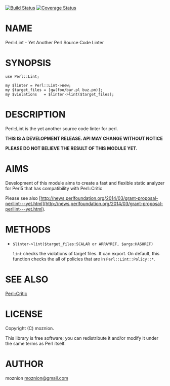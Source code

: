 [![Build Status](https://travis-ci.org/moznion/Perl-Lint.svg?branch=master)](https://travis-ci.org/moznion/Perl-Lint) [![Coverage Status](https://img.shields.io/coveralls/moznion/Perl-Lint/master.svg)](https://coveralls.io/r/moznion/Perl-Lint?branch=master)
# NAME

Perl::Lint - Yet Another Perl Source Code Linter

# SYNOPSIS

    use Perl::Lint;

    my $linter = Perl::Lint->new;
    my $target_files = [qw(foo/bar.pl buz.pm)];
    my $violations   = $linter->lint($target_files);

# DESCRIPTION

Perl::Lint is the yet another source code linter for perl.

__THIS IS A DEVELOPMENT RELEASE. API MAY CHANGE WITHOUT NOTICE__

__PLEASE DO NOT BELIEVE THE RESULT OF THIS MODULE YET.__

# AIMS

Development of this module aims to create a fast and flexible static analyzer for Perl5 that has compatibility with Perl::Critic

Please see also [http://news.perlfoundation.org/2014/03/grant-proposal-perllint---yet.html](http://news.perlfoundation.org/2014/03/grant-proposal-perllint---yet.html).

# METHODS

- `$linter->lint($target_files:SCALAR or ARRAYREF, $args:HASHREF)`

    `lint` checks the violations of target files. It can export.
    On default, this function checks the all of policies that are in `Perl::Lint::Policy::*`.

# SEE ALSO

[Perl::Critic](https://metacpan.org/pod/Perl::Critic)

# LICENSE

Copyright (C) moznion.

This library is free software; you can redistribute it and/or modify
it under the same terms as Perl itself.

# AUTHOR

moznion <moznion@gmail.com>
